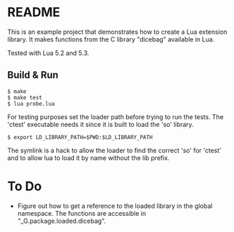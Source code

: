 # README

This is an example project that demonstrates how to create a Lua extension
library.  It makes functions from the C library "dicebag" available in Lua.

Tested with Lua 5.2 and 5.3.

## Build & Run

```
$ make
$ make test
$ lua probe.lua
```

For testing purposes set the loader path before trying to run the tests.  The
'ctest' executable needs it since it is built to load the 'so' library.

```
$ export LD_LIBRARY_PATH=$PWD:$LD_LIBRARY_PATH
```

The symlink is a hack to allow the loader to find the correct 'so' for 'ctest'
and to allow lua to load it by name without the lib prefix.

# To Do

* Figure out how to get a reference to the loaded library in the global
  namespace.  The functions are accessible in "_G.package.loaded.dicebag".


